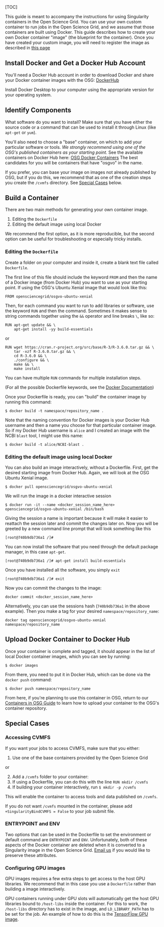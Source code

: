 [title]: - "Creating a Docker Container Image"

[TOC]

This guide is meant to accompany the instructions for using Singularity containers 
in the Open Science Grid.  You can use your own custom container to run jobs in the 
Open Science Grid, and we assume that those containers are built using Docker.  This 
guide describes how to create your own Docker container "image" (the blueprint for 
the container). Once you have created your custom image, 
you will need to register the image as described in [this page][osg-containers]

## Install Docker and Get a Docker Hub Account

You'll need a Docker Hub account in order to download Docker and share your 
Docker container images with the OSG: [DockerHub](https://hub.docker.com/)

Install Docker Desktop to your computer using the appropriate version for your 
operating system. 

## Identify Components

What software do you want to install? Make sure that you have either the source 
code or a command that can be used to install it through Linux (like `apt-get` or 
`yum`). 

You'll also need to choose a "base" container, on which to add your particular 
software or tools. *We strongly recommend using one of the OSG's published containers 
as your starting point.* See the available containers on Docker Hub here: 
[OSG Docker Containers](https://hub.docker.com/u/opensciencegrid)
The best candidates for you will be containers that have "osgvo" in the name. 

If you prefer, you can base your image on images not already published 
by OSG, but if you do this, we recommend that as one of the creation steps you 
create the `/cvmfs` directory. See [Special Cases](#special-cases) below. 

## Build a Container

There are two main methods for generating your own container image. 

1. Editing the `Dockerfile`
2. Editing the default image using local Docker

We recommend the first option, as it is more reproducible, but the second option 
can be useful for troubleshooting or especially tricky installs. 

### Editing the `Dockerfile`

Create a folder on your computer and inside it, create a blank text file 
called `Dockerfile`.  

The first line of this file should include the keyword `FROM` and then 
the name of a Docker image (from Docker Hub) you want 
to use as your starting point. If using the OSG's Ubuntu Xenial image that 
would look like this: 

	FROM opensciencegrid/osgvo-ubuntu-xenial

Then, for each command you want to run to add libraries or software, use the 
keyword `RUN` and then the command. Sometimes it makes sense to string 
commands together using the `&&` operator and line breaks `\`, like so:

	RUN apt-get update && \
	    apt-get install -yy build-essentials

or

	RUN wget https://cran.r-project.org/src/base/R-3/R-3.6.0.tar.gz && \
	    tar -xzf R-3.6.0.tar.gz && \
	    cd R-3.6.0 && \
	    ./configure && \
	    make && \
	    make install

You can have multiple `RUN` commands for multiple installation steps.  

(For all the possible Dockerfile keywords, see the [Docker Documentation](https://docs.docker.com/engine/reference/builder/))

Once your Dockerfile is ready, you can "build" the container image by running this command: 

    $ docker build -t namespace/repository_name .

Note that the naming convention for Docker images is your Docker Hub username and then 
a name you choose for that particular container image. So if my Docker Hub username 
is `alice` and I created an image with the NCBI `blast` tool, I might use this name: 

    $ docker build -t alice/NCBI-blast .


### Editing the default image using local Docker

You can also build an image interactively, without a Dockerfile. First, get 
the desired starting image from Docker Hub. Again, we will
look at the OSG Ubuntu Xenial image. 

    $ docker pull opensciencegrid/osgvo-ubuntu-xenial

We will run the image in a docker interactive session

    $ docker run -it --name <docker_session_name_here> opensciencegrid/osgvo-ubuntu-xenial /bin/bash

Giving the session a name is important because it will make it easier to 
reattach the session later and commit the changes later on. Now you will 
be greeted by a new command line prompt that will look something like this

    [root@740b9db736a1 /]#

You can now install the software that you need through the default package 
manager, in this case `apt-get`. 

    [root@740b9db736a1 /]# apt-get install build-essentials

Once you have installed all the software, you simply `exit`

    [root@740b9db736a1 /]# exit

Now you can commit the changes to the image: 

    docker commit <docker_session_name_here>

Alternatively, you can use the sessions hash (`740b9db736a1` in the above example).
Then you make a tag for your desired `namespace/repository_name`:

    docker tag opensciencegrid/osgvo-ubuntu-xenial namespace/repository_name

## Upload Docker Container to Docker Hub

Once your container is complete and tagged, it should appear in the list of local Docker 
container images, which you can see by running:

	$ docker images

From there, you need to put it in Docker Hub, which can be done via the `docker push` 
command:

	$ docker push namespace/repository_name

From here, if you're planning to use this container in OSG, return to our 
[Containers in OSG Guide][osg-containers] to learn how to upload your container to the OSG's container repository. 

## Special Cases

### Accessing CVMFS

If you want your jobs to access CVMFS, make sure that you either: 

1. Use one of the base containers provided by the Open Science Grid

or

2. Add a `/cvmfs` folder to your container: 
  1. If using a Dockerfile, you can do this with the line `RUN mkdir /cvmfs`
  2. If building your container interactively, run `$ mkdir -p /cvmfs`

This will enable the container to access 
tools and data published on `/cvmfs`. 

If you do not want `/cvmfs` mounted 
in the container, please add `+SingularityBindCVMFS = False` to your job submit file.

### ENTRYPOINT and ENV

Two options that can be used in the Dockerfile to set the environment or 
default command are `ENTRYPOINT` and `ENV`. Unfortunately, both of these 
aspects of the Docker container are deleted when it is converted to a 
Singularity image in the Open Science Grid. [Email us](mailto:support@osgconnect.net) if you would like 
to preserve these attributes. 

### Configuring GPU images

GPU images requires a few extra steps to get access to the host GPU libraries.
We recommend that in this case you use a `Dockerfile` rather than building 
a image interactively. 

GPU containers running under GPU slots will automatically get the host GPU
libraries bound to `/host-libs` inside the container. For this to work, 
the `/host-libs` directory has to exist in the image, and `LD_LIBRARY_PATH`
has to be set for the job. An example of how to do this is the 
[TensorFlow GPU image](https://github.com/opensciencegrid/osgvo-tensorflow-gpu).

[osg-containers]: 12000024676

